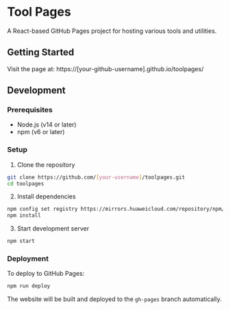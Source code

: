# Tool Pages

A React-based GitHub Pages project for hosting various tools and utilities.

## Getting Started

Visit the page at: https://[your-github-username].github.io/toolpages/

## Development

### Prerequisites
- Node.js (v14 or later)
- npm (v6 or later)

### Setup
1. Clone the repository
```bash
git clone https://github.com/[your-username]/toolpages.git
cd toolpages
```

2. Install dependencies
```bash
npm config set registry https://mirrors.huaweicloud.com/repository/npm/
npm install
```

3. Start development server
```bash
npm start
```

### Deployment
To deploy to GitHub Pages:
```bash
npm run deploy
```

The website will be built and deployed to the `gh-pages` branch automatically.
